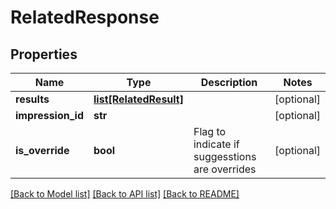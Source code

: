 # RelatedResponse

## Properties
Name | Type | Description | Notes
------------ | ------------- | ------------- | -------------
**results** | [**list[RelatedResult]**](RelatedResult.md) |  | [optional] 
**impression_id** | **str** |  | [optional] 
**is_override** | **bool** | Flag to indicate if suggesstions are overrides | [optional] 

[[Back to Model list]](../README.md#documentation-for-models) [[Back to API list]](../README.md#documentation-for-api-endpoints) [[Back to README]](../README.md)


